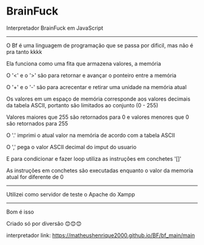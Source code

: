 # BrainFuck
Interpretador BrainFuck em JavaScript

---
O Bf é uma linguagem de programação que se passa por dificil, mas não é pra tanto kkkk

Ela funciona como uma fita que armazena valores, a memória

O '<' e o '>' são para retornar e avançar o ponteiro entre a memória

O '+' e o '-' são para acrecentar e retirar uma unidade na memória atual

Os valores em um espaço de memória corresponde aos valores decimais da tabela ASCII, portanto são limitados ao conjunto (0 - 255)

Valores maiores que 255 são retornados para 0 e valores menores que 0 são retornados para 255

O '.' imprimi o atual valor na memória de acordo com a tabela ASCII

O ',' pega o valor ASCII decimal do imput do usuario

E para condicionar e fazer loop utiliza as instruções em conchetes '\[]'

As instruções em conchetes são executadas enquanto o valor da memoria atual for diferente de 0

---
Utilizei como servidor de teste o Apache do Xampp

---
Bom é isso

Criado só por diversão 😊😊😊

interpretador link: https://matheushenrique2000.github.io/BF/bf_main/main
